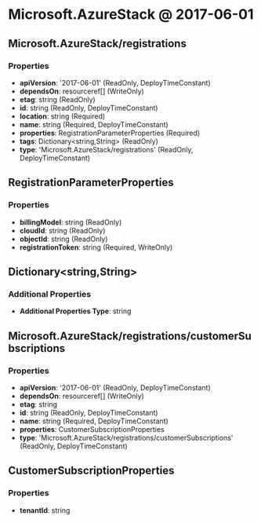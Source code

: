 # Microsoft.AzureStack @ 2017-06-01

## Microsoft.AzureStack/registrations
### Properties
* **apiVersion**: '2017-06-01' (ReadOnly, DeployTimeConstant)
* **dependsOn**: resourceref[] (WriteOnly)
* **etag**: string (ReadOnly)
* **id**: string (ReadOnly, DeployTimeConstant)
* **location**: string (Required)
* **name**: string (Required, DeployTimeConstant)
* **properties**: RegistrationParameterProperties (Required)
* **tags**: Dictionary<string,String> (ReadOnly)
* **type**: 'Microsoft.AzureStack/registrations' (ReadOnly, DeployTimeConstant)

## RegistrationParameterProperties
### Properties
* **billingModel**: string (ReadOnly)
* **cloudId**: string (ReadOnly)
* **objectId**: string (ReadOnly)
* **registrationToken**: string (Required, WriteOnly)

## Dictionary<string,String>
### Additional Properties
* **Additional Properties Type**: string

## Microsoft.AzureStack/registrations/customerSubscriptions
### Properties
* **apiVersion**: '2017-06-01' (ReadOnly, DeployTimeConstant)
* **dependsOn**: resourceref[] (WriteOnly)
* **etag**: string
* **id**: string (ReadOnly, DeployTimeConstant)
* **name**: string (Required, DeployTimeConstant)
* **properties**: CustomerSubscriptionProperties
* **type**: 'Microsoft.AzureStack/registrations/customerSubscriptions' (ReadOnly, DeployTimeConstant)

## CustomerSubscriptionProperties
### Properties
* **tenantId**: string

